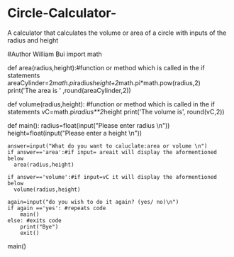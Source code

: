 # Circle-Calculator-
A calculator that calculates the volume or area of a circle with inputs of the radius and height  

#Author William Bui
import math

def area(radius,height):#function or method which is called in the if statements
  areaCylinder=2*math.pi*radius*height+2*math.pi*math.pow(radius,2)
  print('The area is ' ,round(areaCylinder,2))
  
def volume(radius,height): #function or method which is called in the if statements
  vC=math.pi*radius**2*height
  print('The volume is', round(vC,2))


def main():
    radius=float(input("Please enter radius \n"))
    height=float(input("Please enter a height \n"))
      
    answer=input("What do you want to caluclate:area or volume \n")
    if answer=='area':#if input= areait will display the aformentioned below
      area(radius,height)
      
    if answer=='volume':#if input=vC it will display the aformentioned below
      volume(radius,height)
      
    again=input("do you wish to do it again? (yes/ no)\n")
    if again =='yes': #repeats code
        main()
    else: #exits code
        print("Bye")
        exit()
main()

